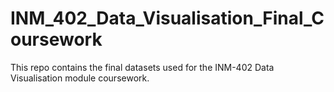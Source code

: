 # INM_402_Data_Visualisation_Final_Coursework

This repo contains the final datasets used for the INM-402 Data Visualisation module coursework.
